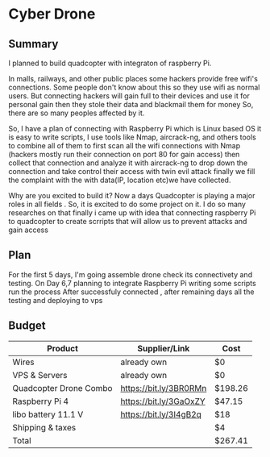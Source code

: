 # Cyber Drone

## Summary

I planned to build quadcopter with integraton of raspberry Pi.

In malls, railways, and other public places some hackers provide free wifi's connections. Some people don't know about this so they use wifi as normal users. But connecting hackers will gain full to their devices and use it for personal gain then they stole their data and blackmail them for money So, there are so many peoples affected by it.

So, I have a plan of connecting with Raspberry Pi which is Linux based OS it is easy to write scripts, I use tools like Nmap, aircrack-ng, and others tools to combine all of them to first scan all the wifi connections with Nmap (hackers mostly run their connection on port 80 for gain access) then collect that connection and analyze it with aircrack-ng to drop down the connection and take control their access with twin evil attack finally we fill the complaint with the with data(IP, location etc)we have collected.


Why are you excited to build it?
Now a days Quadcopter is playing a major roles in all fields . So, it is excited to do some project on it. I do so many researches on that finally i came up with idea that connecting raspberry Pi to quadcopter to create scrripts that will allow us to prevent attacks and gain access 
## Plan

For the first 5 days, I'm going assemble drone check its connectivety and testing. On Day 6,7 planning to integrate Raspberry Pi writing some scripts run the process After successfuly connected , after remaining days all the testing and deploying to vps 

## Budget

| Product                  | Supplier/Link                         | Cost   |
| ------------------------ | ------------------------------------- | ------ |
| Wires                    |   already own                         | $0     |
| VPS & Servers            |   already own                         | $0     |
| Quadcopter Drone Combo   | https://bit.ly/3BR0RMn                | $198.26|
| Raspberry Pi 4           | https://bit.ly/3GaOxZY                | $47.15 |
| libo battery 11.1 V      | https://bit.ly/3I4gB2q                | $18    |
| Shipping & taxes         |                                       | $4     |
| Total                    |                                       | $267.41|
